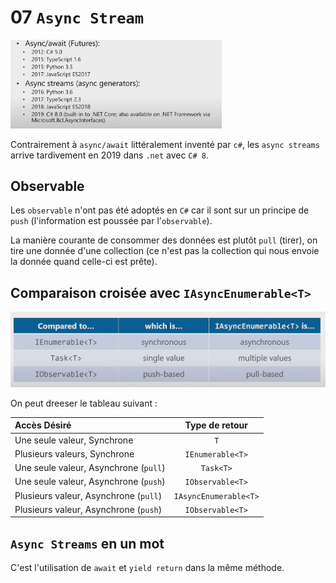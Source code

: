 # 07 `Async Stream`

<img src="assets/chronologie-async-await-stream-generator.png" alt="chronologie-async-await-stream-generator" style="zoom:33%;" />

Contrairement à `async/await` littéralement inventé par `c#`, les `async streams` arrive tardivement en 2019 dans `.net` avec `C# 8`.



## Observable

Les `observable` n'ont pas été adoptés en `C#` car il sont sur un principe de `push` (l'information est poussée par l'`observable`).

La manière courante de consommer des données est plutôt `pull` (tirer), on tire une donnée d'une collection (ce n'est pas la collection qui nous envoie la donnée quand celle-ci est prête).



## Comparaison croisée avec `IAsyncEnumerable<T>`

<img src="assets/comparison-cross-ie-num-arble.png" alt="comparison-cross-ie-num-arble" style="zoom:50%;" />

On peut dreeser le tableau suivant :

| Accès Désiré                          |    Type de retour     |
| :------------------------------------ | :-------------------: |
| Une seule valeur, Synchrone           |          `T`          |
| Plusieurs valeurs, Synchrone          |   `IEnumerable<T>`    |
| Une seule valeur, Asynchrone (`pull`) |       `Task<T>`       |
| Une seule valeur, Asynchrone (`push`) |   `IObservable<T>`    |
| Plusieurs valeur, Asynchrone (`pull`) | `IAsyncEnumerable<T>` |
| Plusieurs valeur, Asynchrone (`push`) |   `IObservable<T>`    |



## `Async Streams` en un mot

C'est l'utilisation de `await` et `yield return` dans la même méthode.